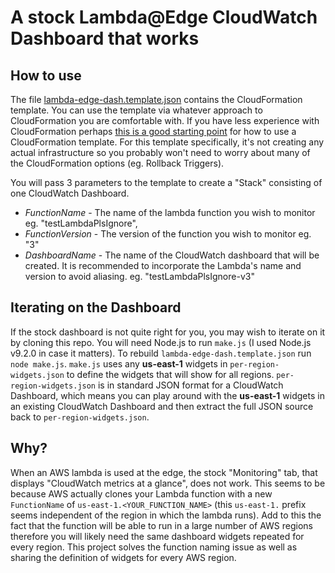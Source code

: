 # A stock Lambda@Edge CloudWatch Dashboard that works

## How to use
The file [lambda-edge-dash.template.json](./lambda-edge-dash.template.json?raw=true) contains the CloudFormation template.
You can use the template via whatever approach to CloudFormation you are comfortable with.
If you have less experience with CloudFormation perhaps [this is a good starting point](https://docs.aws.amazon.com/AWSCloudFormation/latest/UserGuide/cfn-console-create-stack.html) for how to use a CloudFormation template.
For this template specifically, it's not creating any actual infrastructure so you probably won't need to worry about many of the CloudFormation options (eg. Rollback Triggers).

You will pass 3 parameters to the template to create a "Stack" consisting of one CloudWatch Dashboard.
- *FunctionName* - The name of the lambda function you wish to monitor eg. "testLambdaPlsIgnore",
- *FunctionVersion* - The version of the function you wish to monitor eg. "3"
- *DashboardName* - The name of the CloudWatch dashboard that will be created. It is recommended to incorporate the Lambda's name and version to avoid aliasing. eg. "testLambdaPlsIgnore-v3"

## Iterating on the Dashboard
If the stock dashboard is not quite right for you, you may wish to iterate on it by cloning this repo.
You will need Node.js to run `make.js` (I used Node.js v9.2.0 in case it matters).
To rebuild `lambda-edge-dash.template.json` run `node make.js`.
`make.js` uses any **us-east-1** widgets in `per-region-widgets.json` to define the widgets that will show for all regions.
`per-region-widgets.json` is in standard JSON format for a CloudWatch Dashboard, which means you can play around with the **us-east-1** widgets in an existing CloudWatch Dashboard and then extract the full JSON source back to `per-region-widgets.json`.

## Why?
When an AWS lambda is used at the edge, the stock "Monitoring" tab, that displays "CloudWatch metrics at a glance", does not work. This seems to be because AWS actually clones your Lambda function with a new `FunctionName` of `us-east-1.<YOUR_FUNCTION_NAME>` (this `us-east-1.` prefix seems independent of the region in which the lambda runs). Add to this the fact that the function will be able to run in a large number of AWS regions therefore you will likely need the same dashboard widgets repeated for every region.
This project solves the function naming issue as well as sharing the definition of widgets for every AWS region.